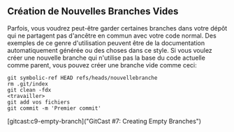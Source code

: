 ## Création de Nouvelles Branches Vides ##

Parfois, vous voudrez peut-être garder certaines branches dans votre dépôt
qui ne partagent pas d'ancêtre en commun avec votre code normal. Des exemples
de ce genre d'utilisation peuvent être de la documentation automatiquement
générée ou des choses dans ce style. Si vous voulez créer une nouvelle
branche qui n'utilise pas la base du code actuelle comme parent,
vous pouvez créer une branche vide comme ceci:

    git symbolic-ref HEAD refs/heads/nouvellebranche 
    rm .git/index 
    git clean -fdx 
    <travailler> 
    git add vos fichiers 
    git commit -m 'Premier commit'
    
[gitcast:c9-empty-branch]("GitCast #7: Creating Empty Branches")
